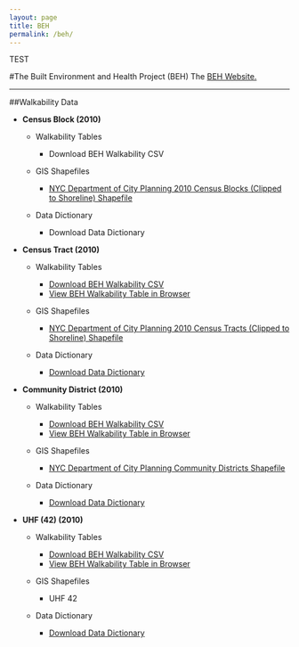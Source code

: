 ```yaml
---
layout: page
title: BEH
permalink: /beh/
---
```



TEST

#The Built Environment and Health Project (BEH) 
The [BEH Website.](http://beh.columbia.edu/)

---

##Walkability Data


* **Census Block (2010)**
	
	* Walkability Tables
		
		* Download BEH Walkability CSV
			
	* GIS Shapefiles
		
		* [NYC Department of City Planning 2010 Census Blocks (Clipped to Shoreline) Shapefile](http://www.nyc.gov/html/dcp/download/bytes/nycb2010_14d.zip)
			
	* Data Dictionary
		
		* Download Data Dictionary
			
* **Census Tract (2010)**
	
	* Walkability Tables
		
		* [Download BEH Walkability CSV](https://raw.githubusercontent.com/nygeog/beh_public/master/data/walkability/data/t10_walkability_recalc.csv)
		* [View BEH Walkability Table in Browser](https://github.com/nygeog/beh_public/blob/master/data/walkability/data/t10_walkability_recalc.csv)
			
	* GIS Shapefiles
		
		* [NYC Department of City Planning 2010 Census Tracts (Clipped to Shoreline) Shapefile](http://www.nyc.gov/html/dcp/download/bytes/nyct2010_14d.zip)
			
	* Data Dictionary
		
		* [Download Data Dictionary](https://github.com/nygeog/beh_public/blob/master/data/walkability/docs/walkability-gis-codebook-2010-tracts-20150112.pdf?raw=true)
			
* **Community District (2010)**
	
	* Walkability Tables
		
		* [Download BEH Walkability CSV](https://raw.githubusercontent.com/nygeog/beh_public/master/data/walkability/data/comdist_gis_metrics_11dec2014.csv)
		* [View BEH Walkability Table in Browser](https://github.com/nygeog/beh_public/blob/master/data/walkability/data/comdist_gis_metrics_11dec2014.csv)
			
	* GIS Shapefiles
		
		* [NYC Department of City Planning Community Districts Shapefile](http://www.nyc.gov/html/dcp/download/bytes/nycd_14d.zip)
			
	* Data Dictionary
		
		* [Download Data Dictionary](https://github.com/nygeog/beh_public/blob/master/data/walkability/docs/GIS-Codebook-CommunityDistricts-12dec2014.pdf?raw=true)
			
* **UHF (42) (2010)**
	
	* Walkability Tables
		
		* [Download BEH Walkability CSV](https://raw.githubusercontent.com/nygeog/beh_public/master/data/walkability/data/uhf42_gis_metrics_11dec2014.csv)
		* [View BEH Walkability Table in Browser](https://github.com/nygeog/beh_public/blob/master/data/walkability/data/uhf42_gis_metrics_11dec2014.csv)
			
	* GIS Shapefiles
		
		* UHF 42
			
	* Data Dictionary
		
		* [Download Data Dictionary](https://github.com/nygeog/beh_public/blob/master/data/walkability/docs/GIS-Codebook-UHF42-12dec2014.pdf?raw=true)
	
